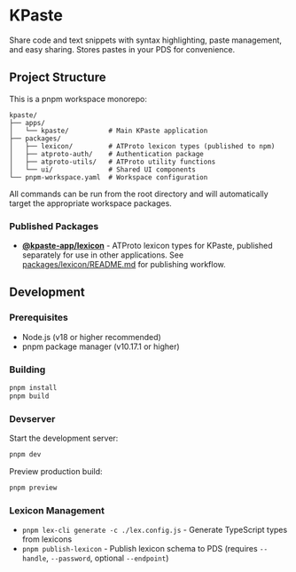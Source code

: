 # KPaste

Share code and text snippets with syntax highlighting, paste management, and easy sharing. Stores pastes in your PDS for convenience.

## Project Structure

This is a pnpm workspace monorepo:

```
kpaste/
├── apps/
│   └── kpaste/          # Main KPaste application
├── packages/
│   ├── lexicon/         # ATProto lexicon types (published to npm)
│   ├── atproto-auth/    # Authentication package
│   ├── atproto-utils/   # ATProto utility functions
│   └── ui/              # Shared UI components
└── pnpm-workspace.yaml  # Workspace configuration
```

All commands can be run from the root directory and will automatically target the appropriate workspace packages.

### Published Packages

- **[@kpaste-app/lexicon](https://www.npmjs.com/package/@kpaste-app/lexicon)** - ATProto lexicon types for KPaste, published separately for use in other applications. See [packages/lexicon/README.md](./packages/lexicon/README.md) for publishing workflow.

## Development

### Prerequisites

- Node.js (v18 or higher recommended)
- pnpm package manager (v10.17.1 or higher)

### Building

```bash
pnpm install
pnpm build
```

### Devserver

Start the development server:

```bash
pnpm dev
```

Preview production build:

```bash
pnpm preview
```

### Lexicon Management

- `pnpm lex-cli generate -c ./lex.config.js` - Generate TypeScript types from lexicons
- `pnpm publish-lexicon` - Publish lexicon schema to PDS (requires `--handle`, `--password`, optional `--endpoint`)
